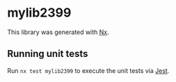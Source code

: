 # mylib2399

This library was generated with [Nx](https://nx.dev).

## Running unit tests

Run `nx test mylib2399` to execute the unit tests via [Jest](https://jestjs.io).
